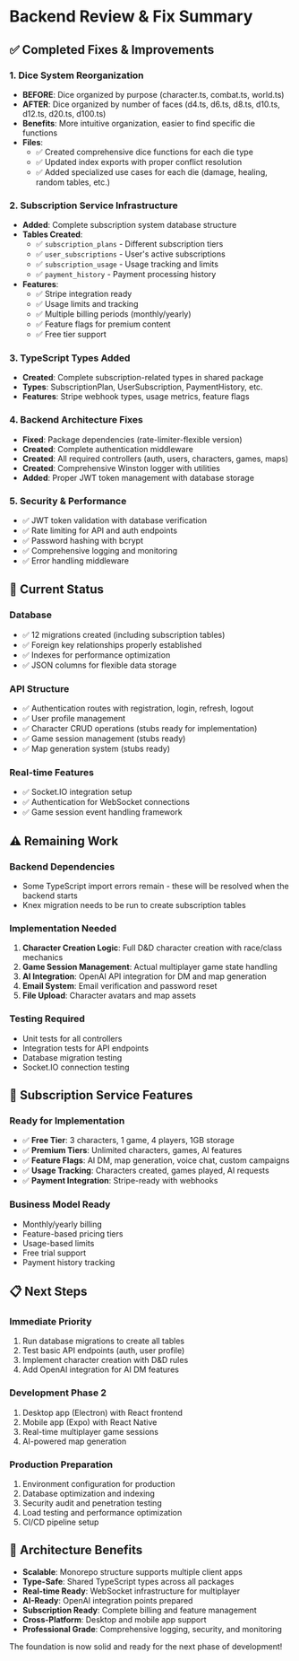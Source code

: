 # Backend Review & Fix Summary

## ✅ **Completed Fixes & Improvements**

### 1. **Dice System Reorganization**
- **BEFORE**: Dice organized by purpose (character.ts, combat.ts, world.ts)
- **AFTER**: Dice organized by number of faces (d4.ts, d6.ts, d8.ts, d10.ts, d12.ts, d20.ts, d100.ts)
- **Benefits**: More intuitive organization, easier to find specific die functions
- **Files**: 
  - ✅ Created comprehensive dice functions for each die type
  - ✅ Updated index exports with proper conflict resolution
  - ✅ Added specialized use cases for each die (damage, healing, random tables, etc.)

### 2. **Subscription Service Infrastructure**
- **Added**: Complete subscription system database structure
- **Tables Created**:
  - ✅ `subscription_plans` - Different subscription tiers
  - ✅ `user_subscriptions` - User's active subscriptions
  - ✅ `subscription_usage` - Usage tracking and limits
  - ✅ `payment_history` - Payment processing history
- **Features**:
  - ✅ Stripe integration ready
  - ✅ Usage limits and tracking
  - ✅ Multiple billing periods (monthly/yearly)
  - ✅ Feature flags for premium content
  - ✅ Free tier support

### 3. **TypeScript Types Added**
- **Created**: Complete subscription-related types in shared package
- **Types**: SubscriptionPlan, UserSubscription, PaymentHistory, etc.
- **Features**: Stripe webhook types, usage metrics, feature flags

### 4. **Backend Architecture Fixes**
- **Fixed**: Package dependencies (rate-limiter-flexible version)
- **Created**: Complete authentication middleware
- **Created**: All required controllers (auth, users, characters, games, maps)
- **Created**: Comprehensive Winston logger with utilities
- **Added**: Proper JWT token management with database storage

### 5. **Security & Performance**
- ✅ JWT token validation with database verification
- ✅ Rate limiting for API and auth endpoints
- ✅ Password hashing with bcrypt
- ✅ Comprehensive logging and monitoring
- ✅ Error handling middleware

## 🔄 **Current Status**

### **Database**
- ✅ 12 migrations created (including subscription tables)
- ✅ Foreign key relationships properly established
- ✅ Indexes for performance optimization
- ✅ JSON columns for flexible data storage

### **API Structure**
- ✅ Authentication routes with registration, login, refresh, logout
- ✅ User profile management
- ✅ Character CRUD operations (stubs ready for implementation)
- ✅ Game session management (stubs ready)
- ✅ Map generation system (stubs ready)

### **Real-time Features**
- ✅ Socket.IO integration setup
- ✅ Authentication for WebSocket connections
- ✅ Game session event handling framework

## ⚠️ **Remaining Work**

### **Backend Dependencies**
- Some TypeScript import errors remain - these will be resolved when the backend starts
- Knex migration needs to be run to create subscription tables

### **Implementation Needed**
1. **Character Creation Logic**: Full D&D character creation with race/class mechanics
2. **Game Session Management**: Actual multiplayer game state handling
3. **AI Integration**: OpenAI API integration for DM and map generation
4. **Email System**: Email verification and password reset
5. **File Upload**: Character avatars and map assets

### **Testing Required**
- Unit tests for all controllers
- Integration tests for API endpoints
- Database migration testing
- Socket.IO connection testing

## 🚀 **Subscription Service Features**

### **Ready for Implementation**
- ✅ **Free Tier**: 3 characters, 1 game, 4 players, 1GB storage
- ✅ **Premium Tiers**: Unlimited characters, games, AI features
- ✅ **Feature Flags**: AI DM, map generation, voice chat, custom campaigns
- ✅ **Usage Tracking**: Characters created, games played, AI requests
- ✅ **Payment Integration**: Stripe-ready with webhooks

### **Business Model Ready**
- Monthly/yearly billing
- Feature-based pricing tiers
- Usage-based limits
- Free trial support
- Payment history tracking

## 📋 **Next Steps**

### **Immediate Priority**
1. Run database migrations to create all tables
2. Test basic API endpoints (auth, user profile)
3. Implement character creation with D&D rules
4. Add OpenAI integration for AI DM features

### **Development Phase 2**
1. Desktop app (Electron) with React frontend
2. Mobile app (Expo) with React Native
3. Real-time multiplayer game sessions
4. AI-powered map generation

### **Production Preparation**
1. Environment configuration for production
2. Database optimization and indexing
3. Security audit and penetration testing
4. Load testing and performance optimization
5. CI/CD pipeline setup

## 🎯 **Architecture Benefits**

- **Scalable**: Monorepo structure supports multiple client apps
- **Type-Safe**: Shared TypeScript types across all packages
- **Real-time Ready**: WebSocket infrastructure for multiplayer
- **AI-Ready**: OpenAI integration points prepared
- **Subscription Ready**: Complete billing and feature management
- **Cross-Platform**: Desktop and mobile app support
- **Professional Grade**: Comprehensive logging, security, and monitoring

The foundation is now solid and ready for the next phase of development! 